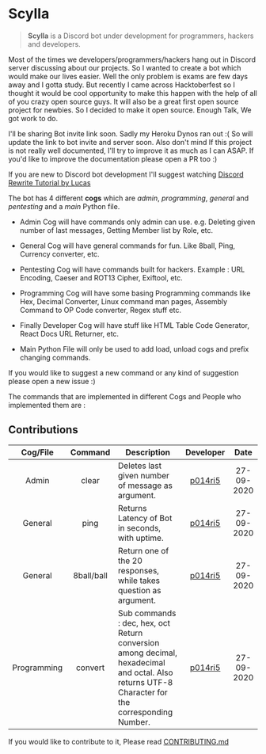 # Scylla

>**Scylla** is a Discord bot under development for programmers, hackers and developers.

Most of the times we developers/programmers/hackers hang out in Discord server discussing about our projects. So I wanted to create a bot which would make our lives easier. Well the only problem is exams are few days away and I gotta study. But recently I came across Hacktoberfest so I thought it would be cool opportunity to make this happen with the help of all of you crazy open source guys. It will also be a great first open source project for newbies. So I decided to make it open source. Enough Talk, We got work to do.

I'll be sharing Bot invite link soon. Sadly my Heroku Dynos ran out :( So will update the link to bot invite and server soon.
Also don't mind If this project is not really well documented, I'll try to improve it as much as I can ASAP. If you'd like to improve the documentation please open a PR too :)

If you are new to Discord bot development I'll suggest watching [Discord Rewrite Tutorial by Lucas](https://youtu.be/nW8c7vT6Hl4)

The bot has 4 different **cogs** which are *admin*, *programming*, *general* and *pentesting* and a *main* Python file.

- Admin Cog will have commands only admin can use. e.g. Deleting given number of last messages, Getting Member list by Role, etc.

- General Cog will have general commands for fun. Like 8ball, Ping, Currency converter, etc. 

- Pentesting Cog will have commands built for hackers. Example : URL Encoding, Caeser and ROT13 Cipher, Exiftool, etc.

- Programming Cog will have some basing Programming commands like Hex, Decimal Converter, Linux command man pages, Assembly Command to OP Code converter, Regex stuff etc.

- Finally Developer Cog will have stuff like HTML Table Code Generator, React Docs URL Returner, etc.

- Main Python File will only be used to add load, unload cogs and prefix changing commands.

If you would like to suggest a new command or any kind of suggestion please open a new issue :)

The commands that are implemented in different Cogs and People who implemented them are :

## Contributions

|   Cog/File  |   Command  | Description                                                                                                                                     |               Developer               |    Date    |
|:-----------:|:----------:|-------------------------------------------------------------------------------------------------------------------------------------------------|:-------------------------------------:|:----------:|
|    Admin    |    clear   | Deletes last given number of message as argument.                                                                                               | [p014ri5](https://github.com/p014ri5) | 27-09-2020 |
|   General   |    ping    | Returns Latency of Bot in seconds, with uptime.                                                                                                 | [p014ri5](https://github.com/p014ri5) | 27-09-2020 |
|   General   | 8ball/ball | Return one of the 20 responses, while takes question as argument.                                                                               | [p014ri5](https://github.com/p014ri5) | 27-09-2020 |
| Programming |   convert  | Sub commands : dec, hex, oct Return conversion among decimal, hexadecimal and octal. Also returns UTF-8 Character for the corresponding Number. | [p014ri5](https://github.com/p014ri5) | 27-09-2020 |

If you would like to contribute to it, Please read [CONTRIBUTING.md](https://github.com/p014ri5/scylla/blob/master/CONTRIBUTING.md)


